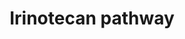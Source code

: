 ---
annotations:
- id: DOID:1227
  type: Disease Ontology
  value: neutropenia
- id: PW:0001224
  parent: drug pathway
  type: Pathway Ontology
  value: irinotecan drug pathway
- id: DOID:162
  parent: disease of cellular proliferation
  type: Disease Ontology
  value: cancer
- id: DOID:13250
  type: Disease Ontology
  value: diarrhea
authors:
- 169.230.77.174
- MaintBot
- Thomas
- Ddigles
- Egonw
- Mkutmon
- DeSl
- AlexanderPico
- Eweitz
- Madeomuga
citedin: ''
communities: []
description: 'This pathway shows the biotransformation of the chemotherapy prodrug
  irinotecan to form the active metabolite SN-38, an inhibitor of DNA topoisomerase
  I. SN-38 is primarily metabolized to the inactive SN-38 glucuronide by UGT1A1, the
  isoform catalyzing bilirubin glucuronidation. Irinotecan is used in the treatment
  of metastatic colorectal cancer, small cell lung cancer and several other solid
  tumors. There is large interpatient variability in response to irinotecan, as well
  as severe side effects such as diarrhea and neutropenia, which might be explained
  in part by genetic variation in the metabolic enzymes and transporters depicted
  here. Well-known variants to effect this pathway are the promoter polymorphic repeat
  in UGT1A1 (UGT1A1*28) and the 1236C>T polymorphism in ABCB1. While UGT1A1*28 genotype
  has been associated with toxicity, further evidence is needed to describe the roles
  of ABCB1 variants in toxicity.  Source: [PharmGkb](http://www.pharmgkb.org/search/pathway/irinotecan/liver.jsp)'
last-edited: 2025-02-26
ndex: null
organisms:
- Rattus norvegicus
redirect_from:
- /index.php/Pathway:WP124
- /instance/WP124
- /instance/WP124_r136869
revision: r136869
schema-jsonld:
- '@context': https://schema.org/
  '@id': https://wikipathways.github.io/pathways/WP124.html
  '@type': Dataset
  creator:
    '@type': Organization
    name: WikiPathways
  description: 'This pathway shows the biotransformation of the chemotherapy prodrug
    irinotecan to form the active metabolite SN-38, an inhibitor of DNA topoisomerase
    I. SN-38 is primarily metabolized to the inactive SN-38 glucuronide by UGT1A1,
    the isoform catalyzing bilirubin glucuronidation. Irinotecan is used in the treatment
    of metastatic colorectal cancer, small cell lung cancer and several other solid
    tumors. There is large interpatient variability in response to irinotecan, as
    well as severe side effects such as diarrhea and neutropenia, which might be explained
    in part by genetic variation in the metabolic enzymes and transporters depicted
    here. Well-known variants to effect this pathway are the promoter polymorphic
    repeat in UGT1A1 (UGT1A1*28) and the 1236C>T polymorphism in ABCB1. While UGT1A1*28
    genotype has been associated with toxicity, further evidence is needed to describe
    the roles of ABCB1 variants in toxicity.  Source: [PharmGkb](http://www.pharmgkb.org/search/pathway/irinotecan/liver.jsp)'
  keywords:
  - APC
  - Abcc1
  - Abcc2
  - Abcg2
  - Bche
  - CYP3A4
  - CYP3A5
  - Ces2
  - Irinotecan
  - NPC1
  - RGD:621508
  - SN-38
  - SN-38G
  - UGT1A10
  - UGT1A9
  - Ugt1a1
  - Ugt1a6
  license: CC0
  name: Irinotecan pathway
seo: CreativeWork
title: Irinotecan pathway
wpid: WP124
---